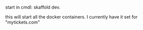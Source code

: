 start in cmdl: skaffold dev.

this will start all the docker containers.  I currently have it set for "mytickets.com"

